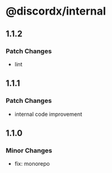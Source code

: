 # @discordx/internal

## 1.1.2

### Patch Changes

- lint

## 1.1.1

### Patch Changes

- internal code improvement

## 1.1.0

### Minor Changes

- fix: monorepo

